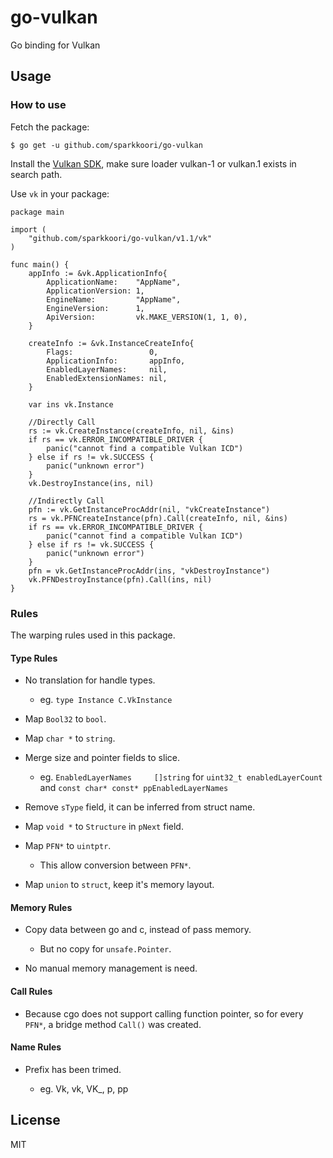 # go-vulkan
Go binding for Vulkan

## Usage

### How to use

Fetch the package:

```
$ go get -u github.com/sparkkoori/go-vulkan
```
Install the [Vulkan SDK](https://www.lunarg.com/vulkan-sdk/), make sure loader vulkan-1 or vulkan.1 exists in search path.

Use `vk` in your package:

```
package main

import (
	"github.com/sparkkoori/go-vulkan/v1.1/vk"
)

func main() {
	appInfo := &vk.ApplicationInfo{
		ApplicationName:    "AppName",
		ApplicationVersion: 1,
		EngineName:         "AppName",
		EngineVersion:      1,
		ApiVersion:         vk.MAKE_VERSION(1, 1, 0),
	}

	createInfo := &vk.InstanceCreateInfo{
		Flags:                 0,
		ApplicationInfo:       appInfo,
		EnabledLayerNames:     nil,
		EnabledExtensionNames: nil,
	}

	var ins vk.Instance

	//Directly Call
	rs := vk.CreateInstance(createInfo, nil, &ins)
	if rs == vk.ERROR_INCOMPATIBLE_DRIVER {
		panic("cannot find a compatible Vulkan ICD")
	} else if rs != vk.SUCCESS {
		panic("unknown error")
	}
	vk.DestroyInstance(ins, nil)

	//Indirectly Call
	pfn := vk.GetInstanceProcAddr(nil, "vkCreateInstance")
	rs = vk.PFNCreateInstance(pfn).Call(createInfo, nil, &ins)
	if rs == vk.ERROR_INCOMPATIBLE_DRIVER {
		panic("cannot find a compatible Vulkan ICD")
	} else if rs != vk.SUCCESS {
		panic("unknown error")
	}
	pfn = vk.GetInstanceProcAddr(ins, "vkDestroyInstance")
	vk.PFNDestroyInstance(pfn).Call(ins, nil)
}

```

### Rules

The warping rules used in this package.

#### Type Rules

- No translation for handle types.

  - eg. `type Instance C.VkInstance`


- Map `Bool32` to `bool`.

- Map `char *` to `string`.

- Merge size and pointer fields to slice.

  - eg. `EnabledLayerNames     []string` for
  `uint32_t enabledLayerCount` and `const char* const* ppEnabledLayerNames`


- Remove `sType` field, it can be inferred from struct name.

- Map `void *` to `Structure` in `pNext` field.

- Map `PFN*` to `uintptr`.

	- This allow conversion between `PFN*`.

- Map `union` to `struct`, keep it's memory layout.


#### Memory Rules

- Copy data between go and c, instead of pass memory.

  - But no copy for `unsafe.Pointer`.


- No manual memory management is need.


#### Call Rules

- Because cgo does not support calling function pointer, so for every `PFN*`, a bridge method `Call()` was created.

#### Name Rules

- Prefix has been trimed.

  - eg. Vk, vk, VK_, p, pp

## License
MIT
